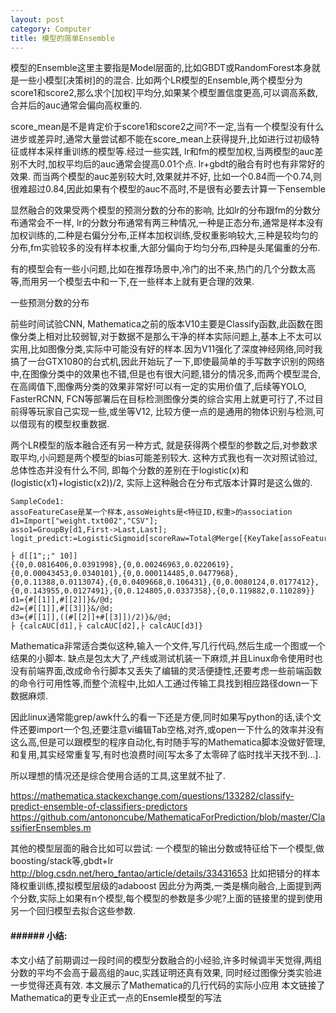 ```yaml
---
layout: post
category: Computer
title: 模型的简单Ensemble
---
```


模型的Ensemble这里主要指是Model层面的,比如GBDT或RandomForest本身就是一些小模型[决策树]的的混合.
比如两个LR模型的Ensemble,两个模型分为score1和score2,那么求个[加权]平均分,如果某个模型置信度更高,可以调高系数,合并后的auc通常会偏向高权重的. 

score_mean是不是肯定价于score1和score2之间?不一定,当有一个模型没有什么进步或差异时,通常大量尝试都不能在score_mean上获得提升,比如进行过初级特征或样本采样重训练的模型等.经过一些实践, lr和fm的模型加权,当两模型的auc差别不大时,加权平均后的auc通常会提高0.01个点. lr+gbdt的融合有时也有非常好的效果.
而当两个模型的auc差别较大时,效果就并不好, 比如一个0.84而一个0.74,则很难超过0.84,因此如果有个模型的auc不高时,不是很有必要去计算一下ensemble

显然融合的效果受两个模型的预测分数的分布的影响, 比如lr的分布跟fm的分数分布通常会不一样, lr的分数分布通常有两三种情况,一种是正态分布,通常是样本没有加权训练的,二种是右偏分分布,正样本加权训练,受权重影响较大,三种是较均匀的分布,fm实验较多的没有样本权重,大部分偏向于均匀分布,四种是头尾偏重的分布.

有的模型会有一些小问题,比如在推荐场景中,冷门的出不来,热门的几个分数太高等,而用另一个模型去中和一下,在一些样本上就有更合理的效果.

一些预测分数的分布

前些时间试验CNN, Mathematica之前的版本V10主要是Classify函数,此函数在图像分类上相对比较弱智,对于数据不是那么干净的样本实际问题上,基本上不太可以实用,比如图像分类,实际中可能没有好的样本.因为V11强化了深度神经网络,同时我搞了一台GTX1080的台式机,因此开始玩了一下,即使最简单的手写数字识别的网络中,在图像分类中的效果也不错,但是也有很大问题,错分的情况多,而两个模型混合,在高阈值下,图像两分类的效果非常好!可以有一定的实用价值了,后续等YOLO, FasterRCNN, FCN等部署后在目标检测图像分类的综合实用上就更可行了,不过目前得等玩家自己实现一些,或坐等V12, 比较方便一点的是通用的物体识别与检测,可以借现有的模型权重数据.


两个LR模型的版本融合还有另一种方式, 就是获得两个模型的参数之后,对参数求取平均,小问题是两个模型的bias可能差别较大. 这种方式我也有一次对照试验过, 总体性态并没有什么不同, 即每个分数的差别在于logistic(x)和(logistic(x1)+logistic(x2))/2, 实际上这种融合在分布式版本计算时是这么做的.


```
SampleCode1:
assoFeatureCase是某一个样本,assoWeights是<特征ID,权重>的association
d1=Import["weight.txt002","CSV"];
asso1=GroupBy[d1,First->Last,Last];
logit_predict:=LogisticSigmoid[scoreRaw=Total@Merge[{KeyTake[assoFeatureCase,Keys@assoWeights],KeyTake[assoWeights,Keys@assoFeatureCase]},Times@@#&]+bias]

├ d[[1";;" 10]]
{{0,0.0816406,0.0391998},{0,0.00246963,0.0220619},{0,0.00043453,0.0340101},{0,0.000114485,0.0477968},{0,0.11388,0.0113074},{0,0.0409668,0.106431},{0,0.0080124,0.0177412},{0,0.143955,0.0127491},{0,0.124805,0.0337358},{0,0.119882,0.110289}}
d1={#[[1]],#[[2]]}&/@d;
d2={#[[1]],#[[3]]}&/@d;
d3={#[[1]],((#[[2]]+#[[3]])/2)}&/@d;
├ {calcAUC[d1],├ calcAUC[d2],├ calcAUC[d3]}
```

Mathematica非常适合类似这种,输入一个文件,写几行代码,然后生成一个图或一个结果的小脚本.
缺点是包太大了,产线或测试机装一下麻烦,并且Linux命令使用时也没有前端界面,改成命令行脚本又丢失了编辑的灵活便捷性,还要考虑一些前端函数的命令行可用性等,而整个流程中,比如人工通过传输工具找到相应路径down一下数据麻烦.

因此linux通常能grep/awk什么的看一下还是方便,同时如果写python的话,读个文件还要import一个包,还要注意vi编辑Tab空格,对齐,或open一下什么的效率并没有这么高,但是可以跟模型的程序自动化,有时随手写的Mathematica脚本没做好管理,和复用,其实经常重复写,有时也浪费时间[写太多了太零碎了临时找半天找不到…]. 

所以理想的情况还是综合使用合适的工具,这里就不扯了.

https://mathematica.stackexchange.com/questions/133282/classify-predict-ensemble-of-classifiers-predictors
https://github.com/antononcube/MathematicaForPrediction/blob/master/ClassifierEnsembles.m

其他的模型层面的融合比如可以尝试:
一个模型的输出分数或特征给下一个模型,做boosting/stack等,gbdt+lr
http://blog.csdn.net/hero_fantao/article/details/33431653
比如把错分的样本降权重训练,摸拟模型层级的adaboost
因此分为两类,一类是横向融合,上面提到两个分数,实际上如果有n个模型,每个模型的参数是多少呢?上面的链接里的提到使用另一个回归模型去拟合这些参数.

#### ###### 小结:

本文小结了前期调过一段时间的模型分数融合的小经验,许多时候调半天觉得,两组分数的平均不会高于最高组的auc,实践证明还真有效果, 同时经过图像分类实验进一步觉得还真有效.
本文展示了Mathematica的几行代码的实际小应用
本文链接了Mathematica的更专业正式一点的Ensemle模型的写法







